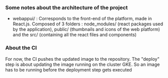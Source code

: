 ### Some notes about the architecture of the project

- webappui/ : Corresponds to the front-end of the platform, made in React.js. Composed of 3 folders : node_modules/ (react packages used by the application), public/ (thumbnails and icons of the web platform) and the src/ (containing all the react files and components)

### About the CI

For now, the CI pushes the updated image to the repository. The "deploy" step is about updating the image running on the cluster GKE. So an image has to be running before the deployment step gets executed